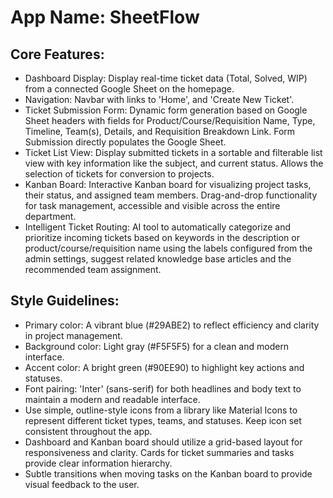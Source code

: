 # **App Name**: SheetFlow

## Core Features:

- Dashboard Display: Display real-time ticket data (Total, Solved, WIP) from a connected Google Sheet on the homepage. 
- Navigation: Navbar with links to 'Home', and 'Create New Ticket'.
- Ticket Submission Form: Dynamic form generation based on Google Sheet headers with fields for Product/Course/Requisition Name, Type, Timeline, Team(s), Details, and Requisition Breakdown Link. Form Submission directly populates the Google Sheet.
- Ticket List View: Display submitted tickets in a sortable and filterable list view with key information like the subject, and current status. Allows the selection of tickets for conversion to projects.
- Kanban Board: Interactive Kanban board for visualizing project tasks, their status, and assigned team members. Drag-and-drop functionality for task management, accessible and visible across the entire department.
- Intelligent Ticket Routing: AI tool to automatically categorize and prioritize incoming tickets based on keywords in the description or product/course/requisition name using the labels configured from the admin settings, suggest related knowledge base articles and the recommended team assignment.

## Style Guidelines:

- Primary color: A vibrant blue (#29ABE2) to reflect efficiency and clarity in project management.
- Background color: Light gray (#F5F5F5) for a clean and modern interface.
- Accent color: A bright green (#90EE90) to highlight key actions and statuses.
- Font pairing: 'Inter' (sans-serif) for both headlines and body text to maintain a modern and readable interface.
- Use simple, outline-style icons from a library like Material Icons to represent different ticket types, teams, and statuses. Keep icon set consistent throughout the app.
- Dashboard and Kanban board should utilize a grid-based layout for responsiveness and clarity. Cards for ticket summaries and tasks provide clear information hierarchy.
- Subtle transitions when moving tasks on the Kanban board to provide visual feedback to the user.